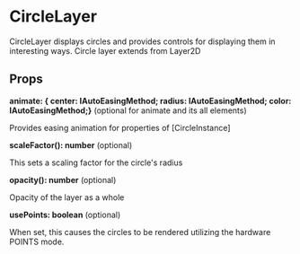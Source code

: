 # CircleLayer

CircleLayer displays circles and provides controls for displaying them in interesting ways. Circle layer extends from Layer2D

## Props

**animate: { center: IAutoEasingMethod<Vec>; radius: IAutoEasingMethod<Vec>; color: IAutoEasingMethod<Vec>;}** (optional for animate and its all elements)

Provides easing animation for properties of [CircleInstance]

**scaleFactor(): number** (optional)

This sets a scaling factor for the circle's radius

**opacity(): number** (optional)

Opacity of the layer as a whole

**usePoints: boolean** (optional)

When set, this causes the circles to be rendered utilizing the hardware POINTS mode.
